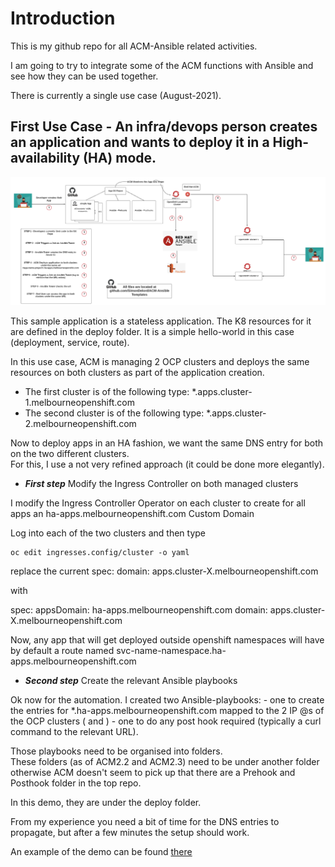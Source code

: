 # Introduction
This is my github repo for all ACM-Ansible related activities.

I am going to try to integrate some of the ACM functions with Ansible and see how they can be used together.

There is currently a single use case (August-2021).

## First Use Case - An infra/devops person creates an application and wants to deploy it in a High-availability (HA) mode.
   
   ![alt text](https://github.com/SimonDelord/ACM-Ansible/blob/main/images/ACM-Ansible-HA.png)



This sample application is a stateless application.
The K8 resources for it are defined in the deploy folder. It is a simple hello-world in this case (deployment, service, route). 

In this use case, ACM is managing 2 OCP clusters and deploys the same resources on both clusters as part of the application creation.

* The first cluster is of the following type: *.apps.cluster-1.melbourneopenshift.com  
* The second cluster is of the following type: *.apps.cluster-2.melbourneopenshift.com 

   
   
Now to deploy apps in an HA fashion, we want the same DNS entry for both on the two different clusters.\
For this, I use a not very refined approach (it could be done more elegantly).
   
   - ***First step*** Modify the Ingress Controller on both managed clusters
   
I modify the Ingress Controller Operator on each cluster to create for all apps an ha-apps.melbourneopenshift.com Custom Domain

Log into each of the two clusters and then type

    oc edit ingresses.config/cluster -o yaml

replace the current 
spec:
  domain: apps.cluster-X.melbourneopenshift.com
   
with

spec:
  appsDomain: ha-apps.melbourneopenshift.com
  domain: apps.cluster-X.melbourneopenshift.com

Now, any app that will get deployed outside openshift namespaces will have 
by default a route named svc-name-namespace.ha-apps.melbourneopenshift.com 

   - ***Second step*** Create the relevant Ansible playbooks

Ok now for the automation.
I created two Ansible-playbooks:
      - one to create the entries for *.ha-apps.melbourneopenshift.com mapped to the 2 IP @s of the OCP clusters (<cluster-1> and <cluster-2>)
      - one to do any post hook required (typically a curl command to the relevant URL).

Those playbooks need to be organised into folders.\
These folders (as of ACM2.2 and ACM2.3) need to be under another folder otherwise ACM doesn't seem to pick up that there are a Prehook and Posthook
folder in the top repo. 

In this demo, they are under the deploy folder.

From my experience you need a bit of time for the DNS entries to propagate, but after a few minutes the setup should work.
   
An example of the demo can be found [there](https://youtu.be/xFZD0Oh92wg)   

